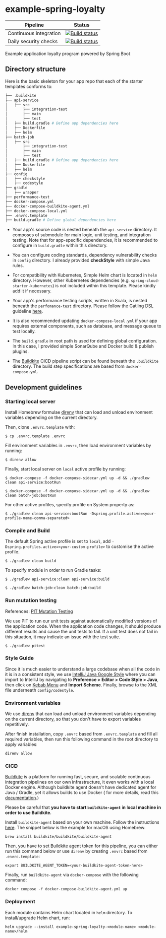 # example-spring-loyalty

| Pipeline               | Status                                                                                                                                                                   |
|------------------------|--------------------------------------------------------------------------------------------------------------------------------------------------------------------------|
| Continuous integration | [![Build status](https://badge.buildkite.com/889411af93ce4fb117084d8cd0a0c6dd38603bc151279d5b1a.svg)](https://buildkite.com/raksit31667/example-spring-loyalty)          |
| Daily security checks  | [![Build status](https://badge.buildkite.com/c60bd219502a8001bdff738372fc205f3fc38ec895471be532.svg)](https://buildkite.com/raksit31667/example-spring-loyalty-security) |

Example application loyalty program powered by Spring Boot

## Directory structure

Here is the basic skeleton for your app repo that each of the starter templates conforms to:

```bash
├── .buildkite
├── api-service
│   ├── src
│       ├── integration-test
│       ├── main
│       ├── test
│   ├── build.gradle # Define app dependencies here
│   ├── Dockerfile
│   ├── helm
├── batch-job
│   ├── src
│       ├── integration-test
│       ├── main
│       ├── test
│   ├── build.gradle # Define app dependencies here
│   ├── Dockerfile
│   ├── helm
├── config
│   ├── checkstyle
│   ├── codestyle
├── gradle
│   ├── wrapper
├── performance-test
├── docker-compose.yml
├── docker-compose-buildkite-agent.yml
├── docker-compose-local.yml
├── .envrc.template
├── build.gradle # Define global dependencies here
```

- Your app's source code is nested beneath the `api-service` directory. It composes of submodule for
  main logic, unit testing, and integration testing. Note that for app-specific dependencies, it is
  recommended to configure in `build.gradle` within this directory.

- You can configure coding standards, dependency vulnerability checks in `config` directory. I
  already provided **checkStyle** with simple Java rules.

- For compatibility with Kubernetes, Simple Helm chart is located in `helm` directory. However,
  other Kubernetes dependencies (e.g. `spring-cloud-starter-kubernetes`) is not included within this
  template. Please kindly add it if necessary.

- Your app's performance testing scripts, written in Scala, is nested beneath the `perfomance-test`
  directory. Please follow the Gatling DSL guideline [here](https://gatling.io/docs/current/).

- It is also recommended updating `docker-compose-local.yml` if your app requires external
  components, such as database, and message queue to test locally.

- The `build.gradle` in root path is used for defining global configuration. In this case, I
  provided simple SonarQube and Docker build & publish plugins.

- The [Buildkite](https://buildkite.com/) CICD pipeline script can be found beneath the `.buildkite`
  directory. The build step specifications are based from `docker-compose.yml`.

## Development guidelines

### Starting local server

Install Homebrew formulae [direnv](https://direnv.net/) that can load and unload environment
variables depending on the current directory.

Then, clone `.envrc.template` with:

```shell
$ cp .envrc.template .envrc
```

Fill environment variables in `.envrc`, then load environment variables by running:

```shell
$ direnv allow
```

Finally, start local server on `local` active profile by running:

```shell
$ docker-compose -f docker-compose-sidecar.yml up -d && ./gradlew clean api-service:bootRun
```

```shell
$ docker-compose -f docker-compose-sidecar.yml up -d && ./gradlew clean batch-job:bootRun
```

For other active profiles, specify profile on System property as:

```shell
$ ./gradlew clean api-service:bootRun -Dspring.profile.active=<your-profile-name-comma-separated>
```

### Compile and Build

The default Spring active profile is set to `local`,
add `-Dspring.profiles.active=<your-custom-profile>`
to customise the active profile.

```
$ ./gradlew clean build
```

To specify module in order to run Gradle tasks:

```
$ ./gradlew api-service:clean api-service:build

$ ./gradlew batch-job:clean batch-job:build
```

### Run mutation testing

References: [PIT Mutation Testing](https://pitest.org/)

We use PIT to run our unit tests against automatically modified versions of the application code.
When the application code changes, it should produce different results and cause the unit tests to
fail. If a unit test does not fail in this situation, it may indicate an issue with the test suite.

```
$ ./gradlew pitest
```

### Style Guide

Since it is much easier to understand a large codebase when all the code in it is in a consistent
style, we use [IntelliJ Java Google Style](https://google.github.io/styleguide/) where you can
import to IntelliJ by navigating to **Preference > Editor > Code Style > Java**, then click
on [Kebab Menu](https://thenounproject.com/term/kebab-menu/198755/) and **Import Scheme**. Finally,
browse to the XML file underneath `config/codestyle`.

### Environment variables

We use [direnv](https://direnv.net/) that can load and unload environment variables depending on the
current directory, so that you don't have to export variables repetitively.

After finish installation, copy `.envrc` based from `.envrc.template` and fill all required
variables, then run this following command in the root directory to apply variables:

```
direnv allow
```

### CICD

[Buildkite](https://buildkite.com/) is a platform for running fast, secure, and scalable continuous
integration pipelines on our own infrastructure, it even works with a local Docker engine. Although
buildkite agent doesn't have dedicated agent for Java / Gradle, yet it allows builds to use Docker (
for more details, read
this [documentation](https://buildkite.com/docs/agent/v3/docker#allowing-builds-to-use-docker).)

Please be careful that **you have to start `buildkite-agent` in local machine in order to use
Buildkite.**

Install `buildkite-agent` based on your own machine. Follow the
instructions [here](https://buildkite.com/docs/agent/v3/installation). The snippet below is the
example for macOS using Homebrew:

```
brew install buildkite/buildkite/buildkite-agent
```

Then, you have to set Buildkite agent token for this pipeline, you can either run this command below
or use `direnv` by creating `.envrc` based from `.envrc.template`:

```
export BUILDKITE_AGENT_TOKEN=<your-buildkite-agent-token-here>
```

Finally, run `buildkite-agent` via `docker-compose` with the following command:

```
docker compose -f docker-compose-buildkite-agent.yml up
```

### Deployment

Each module contains Helm chart located in `helm` directory. To install/upgrade Helm chart, run:

```
helm upgrade --install example-spring-loyalty-<module-name> <module-name>/helm
```